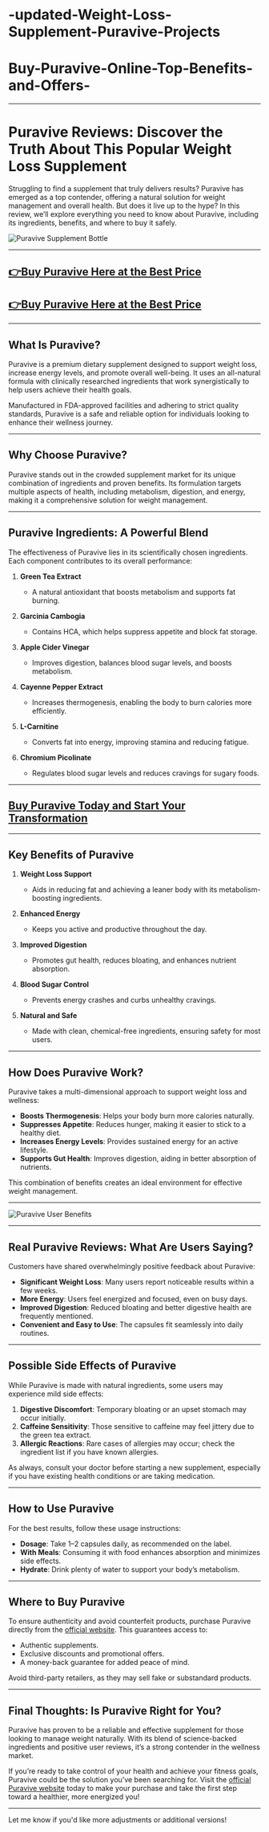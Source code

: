 # -updated-Weight-Loss-Supplement-Puravive-Projects

# Buy-Puravive-Online-Top-Benefits-and-Offers-

---

# Puravive Reviews: Discover the Truth About This Popular Weight Loss Supplement  

Struggling to find a supplement that truly delivers results? Puravive has emerged as a top contender, offering a natural solution for weight management and overall health. But does it live up to the hype? In this review, we’ll explore everything you need to know about Puravive, including its ingredients, benefits, and where to buy it safely.  

![Puravive Supplement Bottle](https://github.com/user-attachments/assets/9e779f6e-3908-44ff-b733-e06f65b30477)  

---

## [👉Buy Puravive Here at the Best Price](https://tinyurl.com/bdev4nn2)  
## [👉Buy Puravive Here at the Best Price](https://tinyurl.com/bdev4nn2)  

---

## What Is Puravive?  

Puravive is a premium dietary supplement designed to support weight loss, increase energy levels, and promote overall well-being. It uses an all-natural formula with clinically researched ingredients that work synergistically to help users achieve their health goals.  

Manufactured in FDA-approved facilities and adhering to strict quality standards, Puravive is a safe and reliable option for individuals looking to enhance their wellness journey.  

---

## Why Choose Puravive?  

Puravive stands out in the crowded supplement market for its unique combination of ingredients and proven benefits. Its formulation targets multiple aspects of health, including metabolism, digestion, and energy, making it a comprehensive solution for weight management.  

---

## Puravive Ingredients: A Powerful Blend  

The effectiveness of Puravive lies in its scientifically chosen ingredients. Each component contributes to its overall performance:  

1. **Green Tea Extract**  
   - A natural antioxidant that boosts metabolism and supports fat burning.  

2. **Garcinia Cambogia**  
   - Contains HCA, which helps suppress appetite and block fat storage.  

3. **Apple Cider Vinegar**  
   - Improves digestion, balances blood sugar levels, and boosts metabolism.  

4. **Cayenne Pepper Extract**  
   - Increases thermogenesis, enabling the body to burn calories more efficiently.  

5. **L-Carnitine**  
   - Converts fat into energy, improving stamina and reducing fatigue.  

6. **Chromium Picolinate**  
   - Regulates blood sugar levels and reduces cravings for sugary foods.  

---

## [Buy Puravive Today and Start Your Transformation](https://tinyurl.com/bdev4nn2)  

---

## Key Benefits of Puravive  

1. **Weight Loss Support**  
   - Aids in reducing fat and achieving a leaner body with its metabolism-boosting ingredients.  

2. **Enhanced Energy**  
   - Keeps you active and productive throughout the day.  

3. **Improved Digestion**  
   - Promotes gut health, reduces bloating, and enhances nutrient absorption.  

4. **Blood Sugar Control**  
   - Prevents energy crashes and curbs unhealthy cravings.  

5. **Natural and Safe**  
   - Made with clean, chemical-free ingredients, ensuring safety for most users.  

---

## How Does Puravive Work?  

Puravive takes a multi-dimensional approach to support weight loss and wellness:  

- **Boosts Thermogenesis**: Helps your body burn more calories naturally.  
- **Suppresses Appetite**: Reduces hunger, making it easier to stick to a healthy diet.  
- **Increases Energy Levels**: Provides sustained energy for an active lifestyle.  
- **Supports Gut Health**: Improves digestion, aiding in better absorption of nutrients.  

This combination of benefits creates an ideal environment for effective weight management.  

---

![Puravive User Benefits](https://github.com/user-attachments/assets/a5db1d0c-dfcf-4274-b189-06d5f644ddbc)  

---

## Real Puravive Reviews: What Are Users Saying?  

Customers have shared overwhelmingly positive feedback about Puravive:  

- **Significant Weight Loss**: Many users report noticeable results within a few weeks.  
- **More Energy**: Users feel energized and focused, even on busy days.  
- **Improved Digestion**: Reduced bloating and better digestive health are frequently mentioned.  
- **Convenient and Easy to Use**: The capsules fit seamlessly into daily routines.  

---

## Possible Side Effects of Puravive  

While Puravive is made with natural ingredients, some users may experience mild side effects:  

1. **Digestive Discomfort**: Temporary bloating or an upset stomach may occur initially.  
2. **Caffeine Sensitivity**: Those sensitive to caffeine may feel jittery due to the green tea extract.  
3. **Allergic Reactions**: Rare cases of allergies may occur; check the ingredient list if you have known allergies.  

As always, consult your doctor before starting a new supplement, especially if you have existing health conditions or are taking medication.  

---

## How to Use Puravive  

For the best results, follow these usage instructions:  

- **Dosage**: Take 1–2 capsules daily, as recommended on the label.  
- **With Meals**: Consuming it with food enhances absorption and minimizes side effects.  
- **Hydrate**: Drink plenty of water to support your body’s metabolism.  

---

## Where to Buy Puravive  

To ensure authenticity and avoid counterfeit products, purchase Puravive directly from the [official website](https://tinyurl.com/bdev4nn2). This guarantees access to:  

- Authentic supplements.  
- Exclusive discounts and promotional offers.  
- A money-back guarantee for added peace of mind.  

Avoid third-party retailers, as they may sell fake or substandard products.  

---

## Final Thoughts: Is Puravive Right for You?  

Puravive has proven to be a reliable and effective supplement for those looking to manage weight naturally. With its blend of science-backed ingredients and positive user reviews, it’s a strong contender in the wellness market.  

If you’re ready to take control of your health and achieve your fitness goals, Puravive could be the solution you’ve been searching for. Visit the [official Puravive website](https://tinyurl.com/bdev4nn2) today to make your purchase and take the first step toward a healthier, more energized you!  

---

Let me know if you'd like more adjustments or additional versions!

